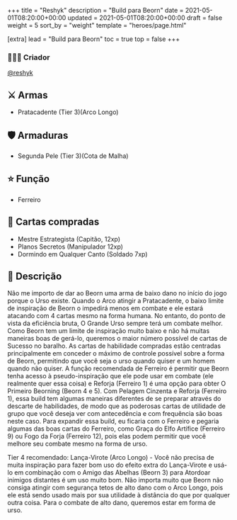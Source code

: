 +++
title = "Reshyk"
description = "Build para Beorn"
date = 2021-05-01T08:20:00+00:00
updated = 2021-05-01T08:20:00+00:00
draft = false
weight = 5
sort_by = "weight"
template = "heroes/page.html"

[extra]
lead = "Build para Beorn"
toc = true
top = false
+++

### 🙋🏻‍♂️ Criador

[@reshyk](https://www.reddit.com/r/JourneysInMiddleEarth/comments/p3whof/a_nonstandard_build_for_every_character/)

## ⚔️ Armas

- Pratacadente (Tier 3)(Arco Longo)

## 🛡️ Armaduras

- Segunda Pele (Tier 3)(Cota de Malha)

## ⭐️ Função

- Ferreiro

## 🎴 Cartas compradas

- Mestre Estrategista (Capitão, 12xp)
- Planos Secretos (Manipulador 12xp)
- Dormindo em Qualquer Canto (Soldado 7xp)

## 📖 Descrição

Não me importo de dar ao Beorn uma arma de baixo dano no início do jogo porque o Urso existe. Quando o Arco atingir a Pratacadente, o baixo limite de inspiração de Beorn o impedirá menos em combate e ele estará atacando com 4 cartas mesmo na forma humana. No entanto, do ponto de vista da eficiência bruta, O Grande Urso sempre terá um combate melhor. Como Beorn tem um limite de inspiração muito baixo e não há muitas maneiras boas de gerá-lo, queremos o maior número possível de cartas de Sucesso no baralho. As cartas de habilidade compradas estão centradas principalmente em conceder o máximo de controle possível sobre a forma de Beorn, permitindo que você seja o urso quando quiser e um homem quando não quiser. A função recomendada de Ferreiro é permitir que Beorn tenha acesso à pseudo-inspiração que ele pode usar em combate (ele realmente quer essa coisa) e Reforja (Ferreiro 1) é uma opção para obter O Primeiro Beorning (Beorn 4 e 5). Com Pelagem Cinzenta e Reforja (Ferreiro 1), essa build tem algumas maneiras diferentes de se preparar através do descarte de habilidades, de modo que as poderosas cartas de utilidade de grupo que você deseja ver com antecedência e com frequência são boas neste caso. Para expandir essa build, eu ficaria com o Ferreiro e pegaria algumas das boas cartas do Ferreiro, como Graça do Elfo Artífice (Ferreiro 9) ou Fogo da Forja (Ferreiro 12), pois elas podem permitir que você melhore seu combate mesmo na forma de urso.

Tier 4 recomendado: Lança-Virote (Arco Longo) - Você não precisa de muita inspiração para fazer bom uso do efeito extra do Lança-Virote e usá-lo em combinação com o Amigo das Abelhas (Beorn 3) para Atordoar inimigos distantes é um uso muito bom. Não importa muito que Beorn não consiga atingir com segurança tetos de alto dano com o Arco Longo, pois ele está sendo usado mais por sua utilidade à distância do que por qualquer outra coisa. Para o combate de alto dano, queremos estar em forma de urso.
